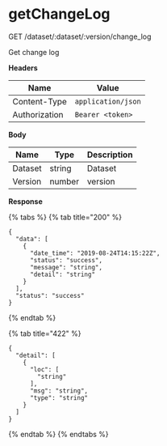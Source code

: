 # getChangeLog

GET /dataset/:dataset/:version/change\_log

Get change log

**Headers**

| Name          | Value              |
| ------------- | ------------------ |
| Content-Type  | `application/json` |
| Authorization | `Bearer <token>`   |

**Body**

| Name    | Type   | Description |
| ------- | ------ | ----------- |
| Dataset | string | Dataset     |
| Version | number | version     |

**Response**

{% tabs %}
{% tab title="200" %}
```
{
  "data": [
    {
      "date_time": "2019-08-24T14:15:22Z",
      "status": "success",
      "message": "string",
      "detail": "string"
    }
  ],
  "status": "success"
}
```
{% endtab %}

{% tab title="422" %}
```
{
  "detail": [
    {
      "loc": [
        "string"
      ],
      "msg": "string",
      "type": "string"
    }
  ]
}
```
{% endtab %}
{% endtabs %}
